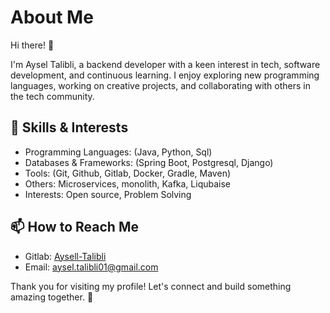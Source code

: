 # About Me

Hi there! 👋

I'm Aysel Talibli, a backend developer with a keen interest in tech, software development, and continuous learning. I enjoy exploring new programming languages, working on creative projects, and collaborating with others in the tech community.

## 🚀 Skills & Interests

- Programming Languages: (Java, Python, Sql)
- Databases & Frameworks: (Spring Boot, Postgresql, Django)
- Tools: (Git, Github, Gitlab, Docker, Gradle, Maven)
- Others: Microservices, monolith, Kafka, Liqubaise
- Interests: Open source, Problem Solving

## 📫 How to Reach Me

- Gitlab: [Aysell-Talibli](https://gitlab.com/ayseltalibli)
- Email: aysel.talibli01@gmail.com


Thank you for visiting my profile! Let's connect and build something amazing together. 🚀
